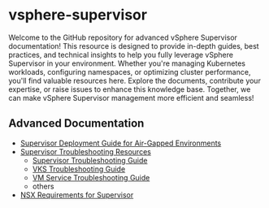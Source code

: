 # vsphere-supervisor

Welcome to the GitHub repository for advanced vSphere Supervisor documentation! This resource is designed to provide in-depth guides, best practices, and technical insights to help you fully leverage vSphere Supervisor in your environment. Whether you're managing Kubernetes workloads, configuring namespaces, or optimizing cluster performance, you'll find valuable resources here. Explore the documents, contribute your expertise, or raise issues to enhance this knowledge base. Together, we can make vSphere Supervisor management more efficient and seamless!


## Advanced Documentation
* [Supervisor Deployment Guide for Air-Gapped Environments](/vm-service/README.md)
* [Supervisor Troubleshooting Resources](/tkg-service/README.md)
  * [Supervisor Troubleshooting Guide]()
  * [VKS Troubleshooting Guide]()
  * [VM Service Troubleshooting Guide]()
  * others
* [NSX Requirements for Supervisor](/cert-manager/README.md)


